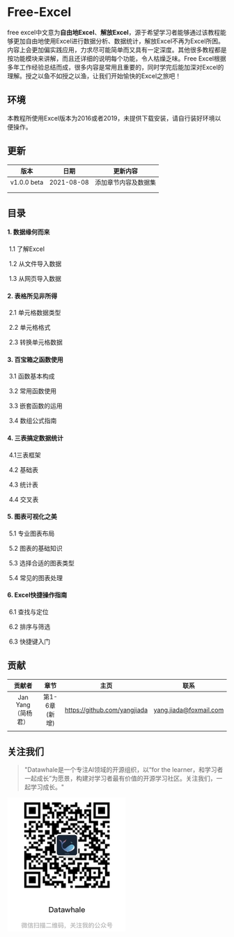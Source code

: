 # Free-Excel

free excel中文意为**自由地Excel**、**解放Excel**，源于希望学习者能够通过该教程能够更加自由地使用Excel进行数据分析、数据统计，解放Excel不再为Excel所困。内容上会更加偏实践应用，力求尽可能简单而又具有一定深度。其他很多教程都是按功能模块来讲解，而且还详细的说明每个功能，令人枯燥乏味。Free Excel根据多年工作经验总结而成，很多内容是常用且重要的，同时学完后能加深对Excel的理解。授之以鱼不如授之以渔，让我们开始愉快的Excel之旅吧！

## 环境

本教程所使用Excel版本为2016或者2019，未提供下载安装，请自行装好环境以便操作。

## 更新



|    版本     |    日期    |       更新内容       |
| :---------: | :--------: | :------------------: |
| v1.0.0 beta | 2021-08-08 | 添加章节内容及数据集 |
|             |            |                      |
|             |            |                      |




## 目录
#### 1. 数据缘何而来

​	1.1 了解Excel

​	1.2 从文件导入数据

​	1.3 从网页导入数据

#### 2. 表格所见非所得

​	2.1 单元格数据类型

​	2.2 单元格格式

​	2.3 转换单元格数据

#### 3. 百宝箱之函数使用

​	3.1 函数基本构成

​	3.2 常用函数使用

​	3.3 嵌套函数的运用

​	3.4 数组公式指南

#### 4. 三表搞定数据统计

​	4.1三表框架

​	4.2 基础表

​	4.3 统计表

​	4.4 交叉表

#### 5. 图表可视化之美

​	5.1 专业图表布局

​	5.2 图表的基础知识

​	5.3 选择合适的图表类型

​	5.4 常见的图表处理

#### 6. Excel快捷操作指南

​	6.1 查找与定位

​	6.2 排序与筛选

​	6.3 快捷键入门

## 贡献

|       贡献者       |     章节      |             主页             |          联系          |
| :----------------: | :-----------: | :--------------------------: | :--------------------: |
| Jan Yang（简杨君） | 第1-6章(新增) | https://github.com/yangjiada | yang.jiada@foxmail.com |
|                    |               |                              |                        |



## 关注我们

> "Datawhale是一个专注AI领域的开源组织，以“for the learner，和学习者一起成长”为愿景，构建对学习者最有价值的开源学习社区。关注我们，一起学习成长。"

[![img](images/datawhale_code.jpeg)](https://github.com/datawhalechina/team-learning-sql/blob/main/img/datawhale_code.jpeg)